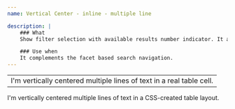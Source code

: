 ```yaml
---
name: Vertical Center - inline - multiple line

description: |
    ### What
    Show filter selection with available results number indicator. It also allows user to cancel the filter.

    ### Use when
    It complements the facet based search navigation.
---
```


<table>
  <tr>
    <td>
      I'm vertically centered multiple lines of text in a real table cell.
    </td>
  </tr>
</table>

<div class="center-table">
  <p>I'm vertically centered multiple lines of text in a CSS-created table layout.</p>
</div>

<!-- 
table {
  background: white;
  width: 240px;
  border-collapse: separate;
  margin: 20px;
  height: 250px;
}

table td {
  background: black;
  color: white;
  padding: 20px;
  border: 10px solid white;
  /* default is vertical-align: middle; */
}

.center-table {
  display: table;
  height: 250px;
  background: white;
  width: 240px;
  margin: 20px;
}
.center-table p {
  display: table-cell;
  margin: 0;
  background: black;
  color: white;
  padding: 20px;
  border: 10px solid white;
  vertical-align: middle;
}
-->